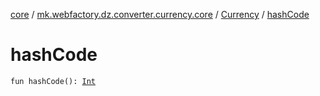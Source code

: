 [core](../../index.md) / [mk.webfactory.dz.converter.currency.core](../index.md) / [Currency](index.md) / [hashCode](./hash-code.md)

# hashCode

`fun hashCode(): `[`Int`](https://kotlinlang.org/api/latest/jvm/stdlib/kotlin/-int/index.html)
